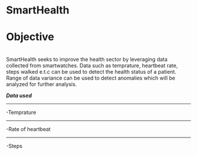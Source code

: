# SmartHealth

# **Objective**
<br>
SmartHealth seeks to improve the health sector by leveraging data collected from smartwatches. Data such as temprature, heartbeat rate, steps walked e.t.c can be used to detect the health status of a patient.
Range of data variance can be used to detect anomalies which will be analyzed for further analysis.

 ***Data used***
<hr>
-Temprature
<hr>
-Rate of heartbeat
<hr>
-Steps 

